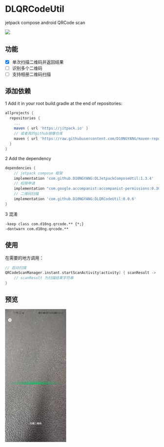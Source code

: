 # DLQRCodeUtil
jetpack compose android QRCode scan

[![](https://jitpack.io/v/D10NGYANG/DLQRCodeUtil.svg)](https://jitpack.io/#D10NGYANG/DLQRCodeUtil)

## 功能
- [x] 单次扫描二维码并返回结果
- [ ] 识别多个二维码
- [ ] 支持相册二维码扫描

## 添加依赖
1 Add it in your root build.gradle at the end of repositories:
```gradle
allprojects {
  repositories {
    ...
    maven { url 'https://jitpack.io' }
    // 或者我的github镜像仓库
    maven { url 'https://raw.githubusercontent.com/D10NGYANG/maven-repo/main/repository'}
  }
}
```
2 Add the dependency
```gradle
dependencies {
    // jetpack compose 框架
    implementation 'com.github.D10NGYANG:DLJetpackComposeUtil:1.3.4'
    // 权限申请
    implementation "com.google.accompanist:accompanist-permissions:0.30.1"
    // 二维码扫描
    implementation 'com.github.D10NGYANG:DLQRCodeUtil:0.0.6'
}
```
3 混淆
```properties
-keep class com.d10ng.qrcode.** {*;}
-dontwarn com.d10ng.qrcode.**
```
## 使用

在需要的地方调用：
```kotlin
// 启动扫描
QRCodeScanManager.instant.startScanActivity(activity) { scanResult ->
    // scanResult 为扫描结果字符串
}
```

## 预览
<img src="https://github.com/D10NGYANG/DLQRCodeUtil/blob/master/image/image1.png" width="200"/>